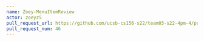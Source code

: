 ```yaml
---
name: Zoey-MenuItemReview
actor: zoeyz5
pull_request_url: https://github.com/ucsb-cs156-s22/team03-s22-4pm-4/pull/46
pull_request_num: 46
---
```

